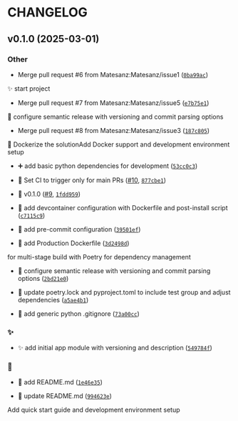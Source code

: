 # CHANGELOG


## v0.1.0 (2025-03-01)

### Other

- Merge pull request #6 from Matesanz:Matesanz/issue1
  ([`0ba99ac`](https://github.com/Matesanz/quiz-question-generator/commit/0ba99acc18dceda0840f98805766d72b06f73cae))

✨ start project

- Merge pull request #7 from Matesanz:Matesanz/issue5
  ([`e7b75e1`](https://github.com/Matesanz/quiz-question-generator/commit/e7b75e1b1937afb39478578648f903514e8bdbc5))

🔧 configure semantic release with versioning and commit parsing options

- Merge pull request #8 from Matesanz:Matesanz/issue3
  ([`187c805`](https://github.com/Matesanz/quiz-question-generator/commit/187c8058ff3f82aa0ac582f4f41fc34e6ba48b50))

🔧 Dockerize the solutionAdd Docker support and development environment setup

- ➕ add basic python dependencies for development
  ([`53cc0c3`](https://github.com/Matesanz/quiz-question-generator/commit/53cc0c371d77fe370e95e1785089e49b91cbfc09))

- 💚 Set CI to trigger only for main PRs
  ([#10](https://github.com/Matesanz/quiz-question-generator/pull/10),
  [`877cbe1`](https://github.com/Matesanz/quiz-question-generator/commit/877cbe1bb725eeb56083bbc333756f92ea91c431))

- 🔖 v0.1.0 ([#9](https://github.com/Matesanz/quiz-question-generator/pull/9),
  [`1fdd959`](https://github.com/Matesanz/quiz-question-generator/commit/1fdd9598d9949d1dd8a6845d7d0f11f713cb587c))

- 🔧 add devcontainer configuration with Dockerfile and post-install script
  ([`c7115c9`](https://github.com/Matesanz/quiz-question-generator/commit/c7115c91c47cb9960dcb3108cdd82735378421f8))

- 🔧 add pre-commit configuration
  ([`39501ef`](https://github.com/Matesanz/quiz-question-generator/commit/39501ef3f2679e30e88f8fd3f071217b1970edff))

- 🔧 add Production Dockerfile
  ([`3d2498d`](https://github.com/Matesanz/quiz-question-generator/commit/3d2498deca2df2f46266418f617bb9487ef986da))

for multi-stage build with Poetry for dependency management

- 🔧 configure semantic release with versioning and commit parsing options
  ([`2bd21e0`](https://github.com/Matesanz/quiz-question-generator/commit/2bd21e060383e588e443343f6d1885cb92a6ba68))

- 🔧 update poetry.lock and pyproject.toml to include test group and adjust dependencies
  ([`a5ae4b1`](https://github.com/Matesanz/quiz-question-generator/commit/a5ae4b152c7884fe289bb580d697479846b2721c))

- 🙈 add generic python .gitignore
  ([`73a00cc`](https://github.com/Matesanz/quiz-question-generator/commit/73a00ccbc8300d742e6a456b14dbf73f2002e16e))

### ✨

- ✨ add initial app module with versioning and description
  ([`549784f`](https://github.com/Matesanz/quiz-question-generator/commit/549784ff42ca204a3f9e781a5506a7cf964c9b7b))

### 📝

- 📝 add README.md
  ([`1e46e35`](https://github.com/Matesanz/quiz-question-generator/commit/1e46e353beee71ed07177f1dd2c5b5175273bf31))

- 📝 update README.md
  ([`994623e`](https://github.com/Matesanz/quiz-question-generator/commit/994623ee40b1aaf1bdc9e3a7fd140741ae1ea12e))

Add quick start guide and development environment setup
